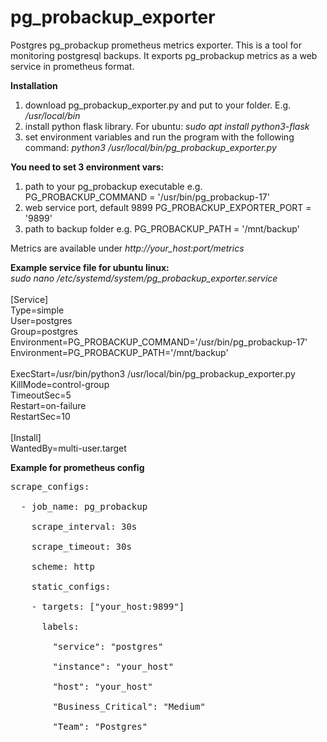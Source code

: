 # pg_probackup_exporter


Postgres pg_probackup prometheus metrics exporter.
This is a tool for monitoring postgresql backups.
It exports pg_probackup metrics as a web service in prometheus format.

**Installation**<br />
1) download pg_probackup_exporter.py and put to your folder. E.g. _/usr/local/bin_
2) install python flask library. For ubuntu: _sudo apt install python3-flask_
3) set environment variables and run the program with the following command: _python3 /usr/local/bin/pg_probackup_exporter.py_

**You need to set 3 environment vars:**<br />
 1) path to your pg_probackup executable e.g. 
    PG_PROBACKUP_COMMAND = '/usr/bin/pg_probackup-17'
 2) web service port, default 9899
    PG_PROBACKUP_EXPORTER_PORT = '9899' 
 3) path to backup folder e.g.
    PG_PROBACKUP_PATH = '/mnt/backup'

Metrics are available under _http://your_host:port/metrics_<br />

**Example service file for ubuntu linux:**<br />
_sudo nano /etc/systemd/system/pg_probackup_exporter.service_<br />
<br />
[Service]<br />
Type=simple<br />
User=postgres<br />
Group=postgres<br />
Environment=PG_PROBACKUP_COMMAND='/usr/bin/pg_probackup-17'<br />
Environment=PG_PROBACKUP_PATH='/mnt/backup'<br />
<br />
ExecStart=/usr/bin/python3 /usr/local/bin/pg_probackup_exporter.py<br />
KillMode=control-group<br />
TimeoutSec=5<br />
Restart=on-failure<br />
RestartSec=10<br />
<br />
[Install]<br />
WantedBy=multi-user.target<br />


**Example for prometheus config**<br />
<pre>
scrape_configs:<br />
  - job_name: pg_probackup<br />
    scrape_interval: 30s<br />
    scrape_timeout: 30s<br />
    scheme: http<br />
    static_configs:<br />
    - targets: ["your_host:9899"]<br />
      labels:<br />
        "service": "postgres"<br />
        "instance": "your_host"<br />
        "host": "your_host"<br />
        "Business_Critical": "Medium"<br />
        "Team": "Postgres"<br />

</pre>